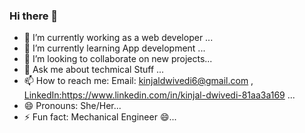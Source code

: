 ### Hi there 👋



- 🔭 I’m currently working as a web developer  ...
- 🌱 I’m currently learning App development ...
- 👯 I’m looking to collaborate on new projects...
- 💬 Ask me about techmical Stuff ...
- 📫 How to reach me: Email: kinjaldwivedi6@gmail.com ,<a href='https://www.linkedin.com/in/kinjal-dwivedi-81aa3a169'> LinkedIn:https://www.linkedin.com/in/kinjal-dwivedi-81aa3a169</a> ...
- 😄 Pronouns: She/Her...
- ⚡ Fun fact: Mechanical Engineer 😄...

